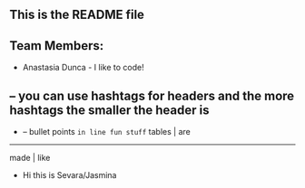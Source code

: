 ## This is the README file

## Team Members:  
* Anastasia Dunca - I like to code!




## – you can use hashtags for headers and the more hashtags the smaller the header is
* – bullet points
``in line fun stuff``
tables | are  
------------
made | like

* Hi this is Sevara/Jasmina
